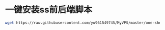# 一键安装ss前后端脚本
```bash
wget https://raw.githubusercontent.com/yu961549745/MyVPS/master/one-shell/install.sh -O install.sh && sudo bash install.sh
```